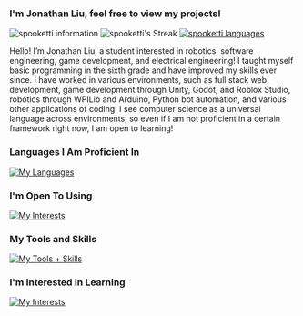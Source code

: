 ### I'm Jonathan Liu, feel free to view my projects!
![spooketti information](https://github-readme-stats.vercel.app/api?username=spooketti&theme=dark&show_icons=true,&hide_border=true)
![spooketti's Streak](https://github-readme-streak-stats.herokuapp.com/?user=spooketti&theme=dark&hide_border=true)
[![spooketti languages](https://github-readme-stats-salesp07.vercel.app/api/top-langs/?username=spooketti&hide=jupyter%20notebook,scss,makefile,dockerfile,nix,shell,ruby&langs_count=8&layout=compact&theme=dark&hide_border=true)](https://github.com/spooketti/github-readme-stats)

Hello! I’m Jonathan Liu, a student interested in robotics, software engineering, game development, and electrical engineering! I taught myself basic programming in the sixth grade and have improved my skills ever since. I have worked in various environments, such as full stack web development, game development through Unity, Godot, and Roblox Studio, robotics through WPILib and Arduino, Python bot automation, and various other applications of coding! I see computer science as a universal language across environments, so even if I am not proficient in a certain framework right now, I am open to learning!


<!--
**spooketti/spooketti** is a ✨ _special_ ✨ repository because its `README.md` (this file) appears on your GitHub profile.

Here are some ideas to get you started:

- 🔭 I’m currently working on ...
- 🌱 I’m currently learning ...
- 👯 I’m looking to collaborate on ...
- 🤔 I’m looking for help with ...
- 💬 Ask me about ...
- 📫 How to reach me: ...
- 😄 Pronouns: ...
- ⚡ Fun fact: ...
-->
### Languages I Am Proficient In
[![My Languages](https://skillicons.dev/icons?i=html,js,css,python,java,cs,&perline=3)](https://skillicons.dev)
### I'm Open To Using
[![My Interests](https://skillicons.dev/icons?i=cpp,lua,nodejs,&perline=3)](https://skillicons.dev)
### My Tools and Skills
[![My Tools + Skills](https://skillicons.dev/icons?i=arduino,blender,firebase,git,ps,github,replit,vscode,idea,androidstudio,matlab,opencv,sqlite,godot,unity,robloxstudio,bots,flask,selenium,md&perline=3)](https://skillicons.dev)
### I'm Interested In Learning
[![My Interests](https://skillicons.dev/icons?i=aws,cloudflare,linux,react,go,c,&perline=3)](https://skillicons.dev)
